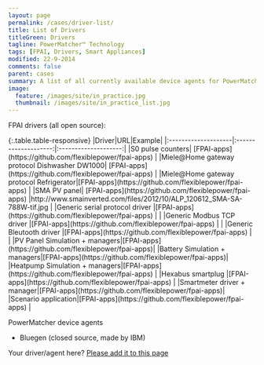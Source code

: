 ```yaml
---
layout: page
permalink: /cases/driver-list/
title: List of Drivers
titleGreen: Drivers
tagline: PowerMatcher™ Technology
tags: [FPAI, Drivers, Smart Appliances]
modified: 22-9-2014
comments: false
parent: cases
summary: A list of all currently available device agents for PowerMatcher and appliance drivers for FPAI.
image:
  feature: /images/site/in_practice.jpg
  thumbnail: /images/site/in_practice_list.jpg
---
```


FPAI drivers (all open source):

<div class="table-responsive" markdown="1">{:.table.table-responsive}
|Driver|URL|Example| 
|:--------------------|:--------------------:|:--------------------:|
|S0 pulse counters| [FPAI-apps](https://github.com/flexiblepower/fpai-apps) |
|Miele@Home gateway protocol Dishwasher DW1000| [FPAI-apps](https://github.com/flexiblepower/fpai-apps) |
|Miele@Home gateway protocol Refrigerator|[FPAI-apps](https://github.com/flexiblepower/fpai-apps) |
|SMA PV panel| [FPAI-apps](https://github.com/flexiblepower/fpai-apps) |http://www.smainverted.com/files/2012/10/ALP_120612_SMA-SA-788W-tif.jpg |
|Generic serial protocol driver |[FPAI-apps](https://github.com/flexiblepower/fpai-apps) | |
|Generic Modbus TCP driver |[FPAI-apps](https://github.com/flexiblepower/fpai-apps) | |
|Generic Bleutooth driver |[FPAI-apps](https://github.com/flexiblepower/fpai-apps) | |
|PV Panel Simulation + managers|[FPAI-apps](https://github.com/flexiblepower/fpai-apps)|
|Battery Simulation + managers|[FPAI-apps](https://github.com/flexiblepower/fpai-apps)|
|Heatpump Simulation + managers|[FPAI-apps](https://github.com/flexiblepower/fpai-apps) |
|Hexabus smartplug |[FPAI-apps](https://github.com/flexiblepower/fpai-apps) |
|Smartmeter driver + manager|[FPAI-apps](https://github.com/flexiblepower/fpai-apps)|
|Scenario application|[FPAI-apps](https://github.com/flexiblepower/fpai-apps) |

PowerMatcher device agents

* Bluegen (closed source, made by IBM)

Your driver/agent here? [Please add it to this page](https://github.com/flexiblepower/flexiblepower.github.io/edit/master/cases2_driver-list.md)
